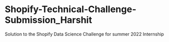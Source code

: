 # Shopify-Technical-Challenge-Submission_Harshit
Solution to the Shopify Data Science Challenge for summer 2022 Internship
